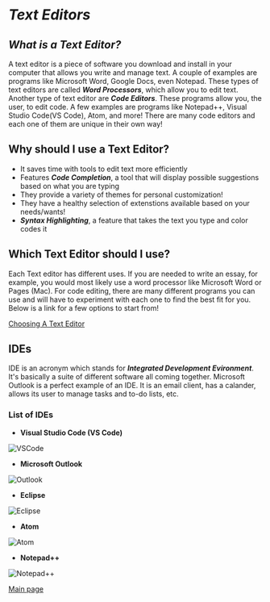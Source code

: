 # ***Text Editors***

## *What is a Text Editor?*

A text editor is a piece of software you download and install in your computer that allows you write and manage text. A couple of examples are programs like Microsoft Word, Google Docs, even Notepad. These types of text editors are called ***Word Processors***, which allow you to edit text. Another type of text editor are ***Code Editors***. These programs allow you, the user, to edit code. A few examples are programs like Notepad++, Visual Studio Code(VS Code), Atom, and more! There are many code editors and each one of them are unique in their own way!

## **Why should I use a Text Editor?**

- It saves time with tools to edit text more efficiently
- Features ***Code Completion***, a tool that will display possible suggestions based on what you are typing
- They provide a variety of themes for personal customization!
- They have a healthy selection of extenstions available based on your needs/wants!
- ***Syntax Highlighting***, a feature that takes the text you type and color codes it

## **Which Text Editor should I use?**

Each Text editor has different uses. If you are needed to write an essay, for example, you would most likely use a word processor like Microsoft Word or Pages (Mac). For code editing, there are many different programs you can use and will have to experiment with each one to find the best fit for you. Below is a link for a few options to start from!

[Choosing A Text Editor](https://codefellows.github.io/code-102-guide/curriculum/class-02/Choosing-A-Text-Editor--The-Older-Coder.pdf)

## **IDEs**

IDE is an acronym which stands for ***Integrated Development Evironment***. It's basically a suite of different software all coming together. Microsoft Outlook is a perfect example of an IDE. It is an email client, has a calander, allows its user to manage tasks and to-do lists, etc.

### **List of IDEs**

- **Visual Studio Code (VS Code)**

![VSCode](https://code.visualstudio.com/assets/branding/app-icon.png)

- **Microsoft Outlook**

![Outlook](https://seeklogo.com/images/M/microsoft-outlook-logo-188AB32C94-seeklogo.com.png)

- **Eclipse**

![Eclipse](https://imagej.net/media/logos/eclipse.png)

- **Atom**

![Atom](https://upload.wikimedia.org/wikipedia/commons/7/7b/Icon_Atom.svg)

- **Notepad++**

![Notepad++](https://pbs.twimg.com/media/EGwO6UoWwAARoX5.png)

[Main page](README.md)
